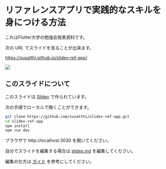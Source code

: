 
# リファレンスアプリで実践的なスキルを身につける方法

これはFlutter大学の勉強会発表資料です。

次の URL でスライドを見ることが出来ます。

https://susatthi.github.io/slidev-ref-app/

<img src="https://user-images.githubusercontent.com/13707135/205786775-e429785b-bc3b-44d2-93b4-2c920ff15591.png">

## このスライドについて

このスライドは [Slidev](https://github.com/slidevjs/slidev) で作られています。

次の手順でローカルで開くことができます。

```bash
git clone https://github.com/susatthi/slidev-ref-app.git
cd slidev-ref-app
npm install
npm run dev
```

ブラウザで http://localhost:3030 を開いてください。

自分でスライドを編集する場合は [slides.md](./slides.md) を編集してください。

編集の仕方は [ガイド](https://ja.sli.dev/guide/) を参考にしてください。
